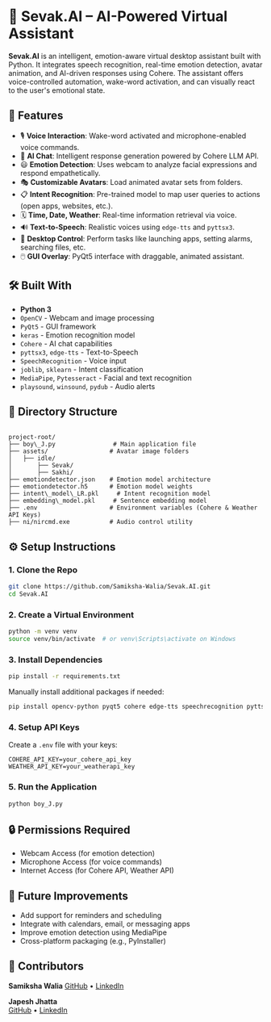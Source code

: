 
# 🧠 Sevak.AI – AI-Powered Virtual Assistant

**Sevak.AI** is an intelligent, emotion-aware virtual desktop assistant built with Python. It integrates speech recognition, real-time emotion detection, avatar animation, and AI-driven responses using Cohere. The assistant offers voice-controlled automation, wake-word activation, and can visually react to the user's emotional state.

## 🚀 Features

- 🎙️ **Voice Interaction**: Wake-word activated and microphone-enabled voice commands.
- 🤖 **AI Chat**: Intelligent response generation powered by Cohere LLM API.
- 😃 **Emotion Detection**: Uses webcam to analyze facial expressions and respond empathetically.
- 🎭 **Customizable Avatars**: Load animated avatar sets from folders.
- 📋 **Intent Recognition**: Pre-trained model to map user queries to actions (open apps, websites, etc.).
- 🗓️ **Time, Date, Weather**: Real-time information retrieval via voice.
- 🔊 **Text-to-Speech**: Realistic voices using `edge-tts` and `pyttsx3`.
- 📂 **Desktop Control**: Perform tasks like launching apps, setting alarms, searching files, etc.
- 🖱️ **GUI Overlay**: PyQt5 interface with draggable, animated assistant.



## 🛠️ Built With

- **Python 3**
- `OpenCV` - Webcam and image processing
- `PyQt5` - GUI framework
- `keras` - Emotion recognition model
- `Cohere` - AI chat capabilities
- `pyttsx3`, `edge-tts` - Text-to-Speech
- `SpeechRecognition` - Voice input
- `joblib`, `sklearn` - Intent classification
- `MediaPipe`, `Pytesseract` - Facial and text recognition
- `playsound`, `winsound`, `pydub` - Audio alerts

## 📁 Directory Structure

```

project-root/
├── boy\_J.py                # Main application file
├── assets/                 # Avatar image folders
│   ├── idle/
│       ├── Sevak/
│       ├── Sakhi/
├── emotiondetector.json    # Emotion model architecture
├── emotiondetector.h5      # Emotion model weights
├── intent\_model\_LR.pkl     # Intent recognition model
├── embedding\_model.pkl     # Sentence embedding model
├── .env                    # Environment variables (Cohere & Weather API Keys)
├── ni/nircmd.exe           # Audio control utility

````

## ⚙️ Setup Instructions

### 1. Clone the Repo

```bash
git clone https://github.com/Samiksha-Walia/Sevak.AI.git
cd Sevak.AI
````

### 2. Create a Virtual Environment

```bash
python -m venv venv
source venv/bin/activate  # or venv\Scripts\activate on Windows
```

### 3. Install Dependencies

```bash
pip install -r requirements.txt
```

Manually install additional packages if needed:

```bash
pip install opencv-python pyqt5 cohere edge-tts speechrecognition pyttsx3 pydub numpy keras pytesseract
```

### 4. Setup API Keys

Create a `.env` file with your keys:

```env
COHERE_API_KEY=your_cohere_api_key
WEATHER_API_KEY=your_weatherapi_key
```

### 5. Run the Application

```bash
python boy_J.py
```

## 🔒 Permissions Required

* Webcam Access (for emotion detection)
* Microphone Access (for voice commands)
* Internet Access (for Cohere API, Weather API)

## 📌 Future Improvements

* Add support for reminders and scheduling
* Integrate with calendars, email, or messaging apps
* Improve emotion detection using MediaPipe
* Cross-platform packaging (e.g., PyInstaller)

## 👤 Contributors

**Samiksha Walia**
[GitHub](https://github.com/Samiksha-Walia) • [LinkedIn](https://linkedin.com/in/samiksha-walia) 

**Japesh Jhatta**  
[GitHub](https://github.com/japesh5579) • [LinkedIn](https://www.linkedin.com/in/japesh-jhatta)

